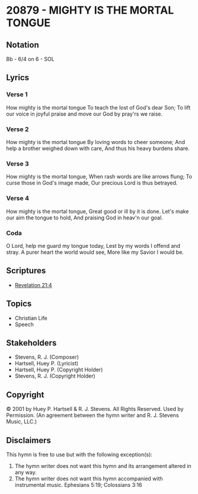 # 20879 - MIGHTY IS THE MORTAL TONGUE

## Notation

Bb - 6/4 on 6 - SOL

## Lyrics

### Verse 1

How mighty is the mortal tongue To teach the lost of God's dear Son; To lift our voice in joyful praise and move our God by pray'rs we raise.

### Verse 2

How mighty is the mortal tongue By loving words to cheer someone; And help a brother weighed down with care, And thus his heavy burdens share.

### Verse 3

How mighty is the mortal tongue, When rash words are like arrows flung; To curse those in God's image made, Our precious Lord is thus betrayed.

### Verse 4

How mighty is the mortal tongue, Great good or ill by it is done. Let's make our aim the tongue to hold, And praising God in heav'n our goal. 

### Coda

O Lord, help me guard my tongue today, Lest by my words I offend and stray. A purer heart the world would see, More like my Savior I would be. 


## Scriptures

- [Revelation 21:4](https://www.biblegateway.com/passage/?search=Revelation%2021%3A4)

## Topics

- Christian Life
- Speech

## Stakeholders

- Stevens, R. J. (Composer)
- Hartsell, Huey P. (Lyricist)
- Hartsell, Huey P. (Copyright Holder)
- Stevens, R. J. (Copyright Holder)

## Copyright

© 2001 by Huey P. Hartsell & R. J. Stevens. All Rights Reserved. Used by Permission.
(An agreement between the hymn writer and R. J. Stevens Music, LLC.)

## Disclaimers

This hymn is free to use but with the following exception(s):
1. The hymn writer does not want this hymn and its arrangement altered in any way.
2. The hymn writer does not want this hymn accompanied with instrumental music.
Ephesians 5:19; Colossians 3:16

